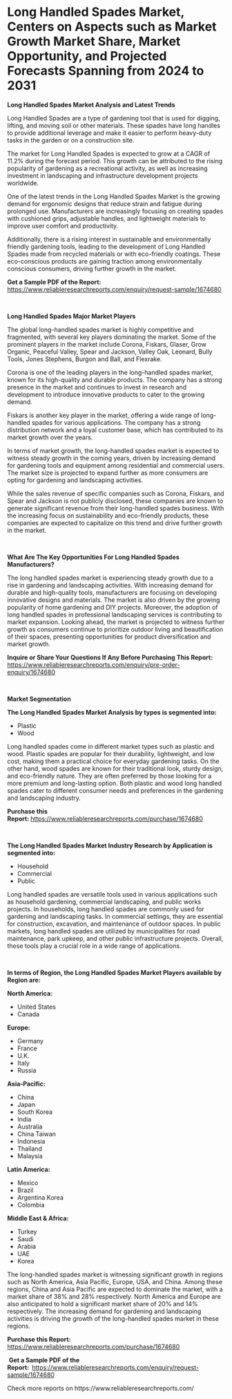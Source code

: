 <p><h1>Long Handled Spades Market, Centers on Aspects such as Market Growth Market Share, Market Opportunity, and Projected Forecasts Spanning from 2024 to 2031</h1></p><p><strong>Long Handled Spades Market Analysis and Latest Trends</strong></p>
<p><p>Long Handled Spades are a type of gardening tool that is used for digging, lifting, and moving soil or other materials. These spades have long handles to provide additional leverage and make it easier to perform heavy-duty tasks in the garden or on a construction site.</p><p>The market for Long Handled Spades is expected to grow at a CAGR of 11.2% during the forecast period. This growth can be attributed to the rising popularity of gardening as a recreational activity, as well as increasing investment in landscaping and infrastructure development projects worldwide.</p><p>One of the latest trends in the Long Handled Spades Market is the growing demand for ergonomic designs that reduce strain and fatigue during prolonged use. Manufacturers are increasingly focusing on creating spades with cushioned grips, adjustable handles, and lightweight materials to improve user comfort and productivity.</p><p>Additionally, there is a rising interest in sustainable and environmentally friendly gardening tools, leading to the development of Long Handled Spades made from recycled materials or with eco-friendly coatings. These eco-conscious products are gaining traction among environmentally conscious consumers, driving further growth in the market.</p></p>
<p><strong>Get a Sample PDF of the Report:&nbsp;</strong> <a href="https://www.reliableresearchreports.com/enquiry/request-sample/1674680">https://www.reliableresearchreports.com/enquiry/request-sample/1674680</a></p>
<p>&nbsp;</p>
<p><strong>Long Handled Spades Major Market Players</strong></p>
<p><p>The global long-handled spades market is highly competitive and fragmented, with several key players dominating the market. Some of the prominent players in the market include Corona, Fiskars, Glaser, Grow Organic, Peaceful Valley, Spear and Jackson, Valley Oak, Leonard, Bully Tools, Jones Stephens, Burgon and Ball, and Flexrake.</p><p>Corona is one of the leading players in the long-handled spades market, known for its high-quality and durable products. The company has a strong presence in the market and continues to invest in research and development to introduce innovative products to cater to the growing demand.</p><p>Fiskars is another key player in the market, offering a wide range of long-handled spades for various applications. The company has a strong distribution network and a loyal customer base, which has contributed to its market growth over the years.</p><p>In terms of market growth, the long-handled spades market is expected to witness steady growth in the coming years, driven by increasing demand for gardening tools and equipment among residential and commercial users. The market size is projected to expand further as more consumers are opting for gardening and landscaping activities.</p><p>While the sales revenue of specific companies such as Corona, Fiskars, and Spear and Jackson is not publicly disclosed, these companies are known to generate significant revenue from their long-handled spades business. With the increasing focus on sustainability and eco-friendly products, these companies are expected to capitalize on this trend and drive further growth in the market.</p></p>
<p>&nbsp;</p>
<p><strong>What Are The Key Opportunities For Long Handled Spades Manufacturers?</strong></p>
<p><p>The long handled spades market is experiencing steady growth due to a rise in gardening and landscaping activities. With increasing demand for durable and high-quality tools, manufacturers are focusing on developing innovative designs and materials. The market is also driven by the growing popularity of home gardening and DIY projects. Moreover, the adoption of long handled spades in professional landscaping services is contributing to market expansion. Looking ahead, the market is projected to witness further growth as consumers continue to prioritize outdoor living and beautification of their spaces, presenting opportunities for product diversification and market growth.</p></p>
<p><strong>Inquire or Share Your Questions If Any Before Purchasing This Report:</strong> <a href="https://www.reliableresearchreports.com/enquiry/pre-order-enquiry/1674680">https://www.reliableresearchreports.com/enquiry/pre-order-enquiry/1674680</a></p>
<p>&nbsp;</p>
<p><strong>Market Segmentation</strong></p>
<p><strong>The Long Handled Spades Market Analysis by types is segmented into:</strong></p>
<p><ul><li>Plastic</li><li>Wood</li></ul></p>
<p><p>Long handled spades come in different market types such as plastic and wood. Plastic spades are popular for their durability, lightweight, and low cost, making them a practical choice for everyday gardening tasks. On the other hand, wood spades are known for their traditional look, sturdy design, and eco-friendly nature. They are often preferred by those looking for a more premium and long-lasting option. Both plastic and wood long handled spades cater to different consumer needs and preferences in the gardening and landscaping industry.</p></p>
<p><strong>Purchase this Report:&nbsp;</strong><a href="https://www.reliableresearchreports.com/purchase/1674680">https://www.reliableresearchreports.com/purchase/1674680</a></p>
<p>&nbsp;</p>
<p><strong>The Long Handled Spades Market Industry Research by Application is segmented into:</strong></p>
<p><ul><li>Household</li><li>Commercial</li><li>Public</li></ul></p>
<p><p>Long handled spades are versatile tools used in various applications such as household gardening, commercial landscaping, and public works projects. In households, long handled spades are commonly used for gardening and landscaping tasks. In commercial settings, they are essential for construction, excavation, and maintenance of outdoor spaces. In public markets, long handled spades are utilized by municipalities for road maintenance, park upkeep, and other public infrastructure projects. Overall, these tools play a crucial role in a wide range of applications.</p></p>
<p>&nbsp;</p>
<p><strong>In terms of Region, the Long Handled Spades Market Players available by Region are:</strong></p>
<p>
    <p> <strong> North America: </strong>
        <ul>
            <li>United States</li>
            <li>Canada</li>
        </ul>
        </p> 
    <p> <strong> Europe: </strong>
        <ul>
            <li>Germany</li>
            <li>France</li>
            <li>U.K.</li>
            <li>Italy</li>
            <li>Russia</li>
        </ul>
        </p> 
    <p> <strong> Asia-Pacific: </strong>
        <ul>
            <li>China</li>
            <li>Japan</li>
            <li>South Korea</li>
            <li>India</li>
            <li>Australia</li>
            <li>China Taiwan</li>
            <li>Indonesia</li>
            <li>Thailand</li>
            <li>Malaysia</li>
        </ul>
        </p> 
    <p> <strong> Latin America: </strong>
        <ul>
            <li>Mexico</li>
            <li>Brazil</li>
            <li>Argentina Korea</li>
            <li>Colombia</li>
        </ul>
        </p> 
    <p> <strong> Middle East & Africa: </strong>
        <ul>
            <li>Turkey</li>
            <li>Saudi</li>
            <li>Arabia</li>
            <li>UAE</li>
            <li>Korea</li>
        </ul>
    </p>
    </p>
<p><p>The long-handled spades market is witnessing significant growth in regions such as North America, Asia Pacific, Europe, USA, and China. Among these regions, China and Asia Pacific are expected to dominate the market, with a market share of 38% and 28% respectively. North America and Europe are also anticipated to hold a significant market share of 20% and 14% respectively. The increasing demand for gardening and landscaping activities is driving the growth of the long-handled spades market in these regions.</p></p>
<p><strong>Purchase this Report: </strong><a href="https://www.reliableresearchreports.com/purchase/1674680">https://www.reliableresearchreports.com/purchase/1674680</a></p>
<p>&nbsp;<strong>Get a Sample PDF of the Report:&nbsp;&nbsp;</strong><a href="https://www.reliableresearchreports.com/enquiry/request-sample/1674680">https://www.reliableresearchreports.com/enquiry/request-sample/1674680</a></p>
<p><strong></strong></p>
<p>Check more reports on https://www.reliableresearchreports.com/</p>